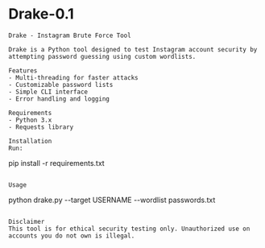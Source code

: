 # Drake-0.1
```
Drake - Instagram Brute Force Tool

Drake is a Python tool designed to test Instagram account security by attempting password guessing using custom wordlists.

Features
- Multi-threading for faster attacks
- Customizable password lists
- Simple CLI interface
- Error handling and logging

Requirements
- Python 3.x
- Requests library

Installation
Run:
```
pip install -r requirements.txt
```

Usage
```
python drake.py --target USERNAME --wordlist passwords.txt
```

Disclaimer
This tool is for ethical security testing only. Unauthorized use on accounts you do not own is illegal.
``` 
